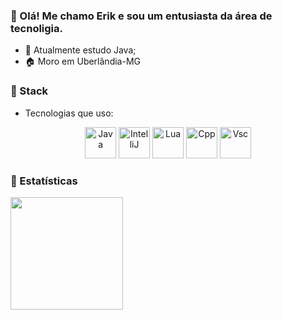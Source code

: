 ### 👋 Olá! Me chamo Erik e sou um entusiasta da área de tecnoligia.

- 🦠 Atualmente estudo Java;
- 🏠 Moro em Uberlândia-MG


### 💾 Stack
- Tecnologias que uso:
<div align="center">
	<img width="50" src="https://user-images.githubusercontent.com/25181517/117201156-9a724800-adec-11eb-9a9d-3cd0f67da4bc.png" alt="Java" title="Java"/>
        <img width="50" src="https://cdn.jsdelivr.net/gh/devicons/devicon/icons/intellij/intellij-original.svg" alt="IntelliJ" title="IntelliJ"/>
        <img width="50" src="https://cdn.jsdelivr.net/gh/devicons/devicon/icons/lua/lua-plain-wordmark.svg" alt="Lua" title="Lua"/>
        <img width="50" src="https://cdn.jsdelivr.net/gh/devicons/devicon/icons/cplusplus/cplusplus-original.svg" alt="Cpp" title="Cpp" />
        <img width="50" src="https://cdn.jsdelivr.net/gh/devicons/devicon/icons/visualstudio/visualstudio-plain.svg" alt="Vsc" title="Vsc" />
</div>


### 📆 Estatísticas
<div >
	<img height=180em src="https://github-readme-stats.vercel.app/api?username=Erkkgot&show_icons=true" />
</div>
